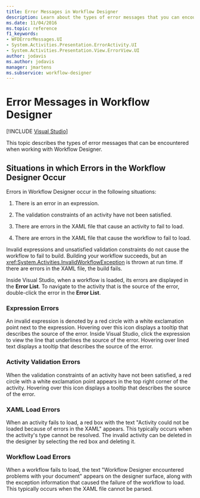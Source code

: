 ```yaml
---
title: Error Messages in Workflow Designer
description: Learn about the types of error messages that you can encounter when working with Workflow Designer.
ms.date: 11/04/2016
ms.topic: reference
f1_keywords:
- WFDErrorMessages.UI
- System.Activities.Presentation.ErrorActivity.UI
- System.Activities.Presentation.View.ErrorView.UI
author: jodavis
ms.author: jodavis
manager: jmartens
ms.subservice: workflow-designer
---
```

# Error Messages in Workflow Designer

 [!INCLUDE [Visual Studio](~/includes/applies-to-version/vs-windows-only.md)]

This topic describes the types of error messages that can be encountered when working with Workflow Designer.

## Situations in which Errors in the Workflow Designer Occur

Errors in Workflow Designer occur in the following situations:

1. There is an error in an expression.

2. The validation constraints of an activity have not been satisfied.

3. There are errors in the XAML file that cause an activity to fail to load.

4. There are errors in the XAML file that cause the workflow to fail to load.

Invalid expressions and unsatisfied validation constraints do not cause the workflow to fail to build. Building your workflow succeeds, but an <xref:System.Activities.InvalidWorkflowException> is thrown at run time. If there are errors in the XAML file, the build fails.

Inside Visual Studio, when a workflow is loaded, its errors are displayed in the **Error List**. To navigate to the activity that is the source of the error, double-click the error in the **Error List**.

### Expression Errors
 An invalid expression is denoted by a red circle with a white exclamation point next to the expression. Hovering over this icon displays a tooltip that describes the source of the error. Inside Visual Studio, click the expression to view the line that underlines the source of the error. Hovering over lined text displays a tooltip that describes the source of the error.

### Activity Validation Errors
 When the validation constraints of an activity have not been satisfied, a red circle with a white exclamation point appears in the top right corner of the activity. Hovering over this icon displays a tooltip that describes the source of the error.

### XAML Load Errors
 When an activity fails to load, a red box with the text "Activity could not be loaded because of errors in the XAML" appears. This typically occurs when the activity's type cannot be resolved. The invalid activity can be deleted in the designer by selecting the red box and deleting it.

### Workflow Load Errors
 When a workflow fails to load, the text "Workflow Designer encountered problems with your document" appears on the designer surface, along with the exception information that caused the failure of the workflow to load. This typically occurs when the XAML file cannot be parsed.
